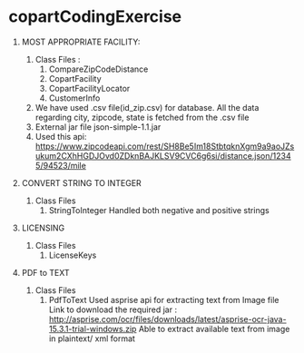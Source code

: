 # copartCodingExercise
1. MOST APPROPRIATE FACILITY:
	1. Class Files : 
		1. CompareZipCodeDistance
		2. CopartFacility
		3. CopartFacilityLocator
		4. CustomerInfo
	2. We have used .csv file(id_zip.csv) for database. All the data regarding city, zipcode, state is fetched from the .csv file
	3. External jar file json-simple-1.1.jar
	4. Used this api: https://www.zipcodeapi.com/rest/SH8Be5Im18StbtqknXgm9a9aoJZsukum2CXhHGDJOvd0ZDknBAJKLSV9CVC6g6si/distance.json/12345/94523/mile


2. CONVERT STRING TO INTEGER
	1. Class Files
		1. StringToInteger
    Handled both negative and positive strings
		
3. LICENSING
	1. Class Files
		1. LicenseKeys
		
4. PDF to TEXT
	1. Class Files
  		1. PdfToText
    Used asprise api for extracting text from Image file
    Link to download the required jar : http://asprise.com/ocr/files/downloads/latest/asprise-ocr-java-15.3.1-trial-windows.zip
    Able to extract available text from image in plaintext/ xml format
